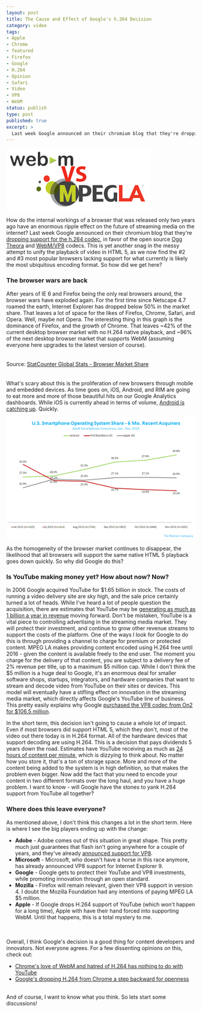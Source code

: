 ```yaml
---
layout: post
title: The Cause and Effect of Google's h.264 Decision
category: video
tags:
- Apple
- Chrome
- featured
- Firefox
- Google
- H.264
- Opinion
- Safari
- Video
- VP8
- WebM
status: publish
type: post
published: true
excerpt: >
  Last week Google announced on their chromium blog that they're dropping support for the h.264 codec, in favor of the open source Ogg Theora and WebM/VP8 codecs.  This is yet another snag in the messy attempt to unify the playback of video in HTML 5, as we now find the #2 and #3 most popular browsers lacking support for what currently is likely the most ubiquitous encoding format.  So how did we get here?
---
```




<a href="https://jbeckwith.com/2011/01/20/google-h264/h264-header-2/" rel="attachment wp-att-262"><img src="/images/2011/01/h264-header1.png" alt="" title="The Cause and Effect of Google&#039;s H.264 Decision" width="383" height="166"/></a>

How do the internal workings of a browser that was released only two years ago have an enormous ripple effect on the future of streaming media on the internet?  Last week Google announced on their chromium blog that they're <a href="https://blog.chromium.org/2011/01/html-video-codec-support-in-chrome.html"> dropping support for the h.264 codec</a>, in favor of the open source <a href="https://www.theora.org/">Ogg Theora</a> and <a href="https://blog.webmproject.org/">WebM/VP8</a> codecs.  This is yet another snag in the messy attempt to unify the playback of video in HTML 5, as we now find the #2 and #3 most popular browsers lacking support for what currently is likely the most ubiquitous encoding format.  So how did we get here?

### The browser wars are back
After years of IE 6 and Firefox being the only real browsers around, the browser wars have exploded again.  For the first time since Netscape 4.7 roamed the earth, Internet Explorer has dropped below 50% in the market share.  That leaves a lot of space for the likes of Firefox, Chrome, Safari, and Opera.  Well, maybe not Opera.  The interesting thing in this graph is the dominance of Firefox, and the growth of Chrome.  That leaves ~42% of the current desktop browser market with no H.264 native playback, and ~96% of the next desktop browser market that supports WebM (assuming everyone here upgrades to the latest version of course).

<style type="text/css">
	.chart-container {
		max-width: 100%;
		overflow: hidden;
		margin-top: 20px;
		margin-bottom: 20px;
	}
</style>
<div class="chart-container">
<div id="browser-ww-monthly-200912-201012" style="width:600;height:400"></div><p>Source: <a href="https://gs.statcounter.com/?PHPSESSID=9ni6qaq0p0vdrb4bjtfm6l51i4">StatCounter Global Stats - Browser Market Share</a></p><script type="text/javascript" src="https://www.statcounter.com/js/FusionCharts.js"></script><script type="text/javascript" src="https://gs.statcounter.com/chart.php?browser-ww-monthly-200912-201012"></script>
</div>

What's scary about this is the proliferation of new browsers through mobile and embedded devices.  As time goes on, iOS, Android, and RIM are going to eat more and more of those beautiful hits on our Google Analytics dashboards.  While iOS is currently ahead in terms of volume, <a href="https://blog.nielsen.com/nielsenwire/online_mobile/apple-leads-smartphone-race-while-android-attracts-most-recent-customers/">Android is catching up</a>.  Quickly.

<a href="/images/2011/01/smartphone-os-nov2010.png"><img src="/images/2011/01/smartphone-os-nov2010.png" alt="" title="Smartphone Market 2010"></a>

As the homogeneity of the browser market continues to disappear, the likelihood that all browsers will support the same native HTML 5 playback goes down quickly.  So why did Google do this?

### Is YouTube making money yet?  How about now?  Now?
In 2006 Google acquired YouTube for $1.65 billion in stock.  The costs of running a video delivery site are sky high, and the sale price certainly turned a lot of heads.  While I've heard a lot of people question the acquisition, there are estimates that YouTube may be <a href="https://mediamemo.allthingsd.com/20100305/another-youtube-revenue-guess-1-billion-in-2011/">generating as much as 1 billion a year in revenue</a> moving forward.  Don't be mistaken, YouTube is a vital piece to controlling advertising in the streaming media market.  They will protect their investment, and continue to grow other revenue streams to support the costs of the platform.  One of the ways I look for Google to do this is through providing a channel to charge for premium or protected content.  MPEG LA makes providing content encoded using H.264 free until 2016 - given the content is available freely to the end user.  The moment you charge for the delivery of that content, you are subject to a delivery fee of 2% revenue per title, up to a maximum $5 million cap.  While I don't think the $5 million is a huge deal to Google, it's an enormous deal for smaller software shops, startups, integrators, and hardware companies that want to stream and decode video from YouTube on their sites or devices.  This model will eventually have a stifling effect on innovation in the streaming media market, which directly affects Google's YouTube line of business.  This pretty easily explains why Google <a href="https://blog.streamingmedia.com/the_business_of_online_vi/2009/08/googles-acquisition-of-on2-not-a-big-deal-heres-why.html">purchased the VP8 codec from On2 for $106.5 million</a>.

In the short term, this decision isn't going to cause a whole lot of impact.  Even if most browsers did support HTML 5, which they don't, most of the video out there today is in H.264 format.  All of the hardware devices that support decoding are using H.264.  This is a decision that pays dividends 5 years down the road.  Estimates have YouTube receiving as much as <a href="https://www.youtube.com/t/fact_sheet">24 hours of content per minute</a>, which is dizzying to think about.  No matter how you store it, that's a ton of storage space.  More and more of the content being added to the system is in high definition, so that makes the problem even bigger.  Now add the fact that you need to encode your content in two different formats over the long haul, and you have a huge problem.  I want to know - will Google have the stones to yank H.264 support from YouTube all together?


### Where does this leave everyone?
As mentioned above, I don't think this changes a lot in the short term.  Here is where I see the big players ending up with the change:
<ul>
<li><b>Adobe</b> - Adobe comes out of this situation in great shape.  This pretty much just guarantees that flash isn't going anywhere for a couple of years, and they've already <a href="https://blogs.adobe.com/flashplatform/2010/05/adobe_support_for_vp8.html">announced support for VP8</a>.</li>
<li><b>Microsoft</b> - Microsoft, who doesn't have a horse in this race anymore, has already announced VP8 support for Internet Explorer 9.</li>
<li><b>Google</b> - Google gets to protect their YouTube and VP8 investments, while promoting innovation through an open standard.</li>
<li><b>Mozilla</b> - Firefox will remain relevant, given their VP8 support in version 4.  I doubt the Mozilla Foundation had any intentions of paying MPEG LA $5 million.</li>
<li><b>Apple</b> - If Google drops H.264 support of YouTube (which won't happen for a long time), Apple with have their hand forced into supporting WebM. Until that happens, this is a total mystery to me.</li>
</ul>
<br />
<br />
Overall, I think Google's decision is a good thing for content developers and innovators.  Not everyone agrees.  For a few dissenting opinions on this, check out:

<ul>
<li>
<a href="https://www.zdnet.com/blog/hardware/chromes-love-of-webm-and-hatred-of-h264-has-nothing-to-do-with-youtube/11021">Chrome's love of WebM and hatred of H.264 has nothing to do with YouTube</a>
</li>
<li>
<a href="https://arstechnica.com/web/news/2011/01/googles-dropping-h264-from-chrome-a-step-backward-for-openness.ars/">Google's dropping H.264 from Chrome a step backward for openness</a>
</li>
</ul>
<br />
And of course, I want to know what you think.  So lets start some discussions!

